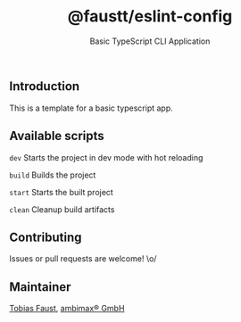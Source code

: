 <h1 align="center">@faustt/eslint-config</h1>

<p align="center">
  Basic TypeScript CLI Application
</p>

<br>


## Introduction

This is a template for a basic typescript app.


## Available scripts

```dev``` Starts the project in dev mode with hot reloading

```build``` Builds the project

```start``` Starts the built project

```clean``` Cleanup build artifacts


## Contributing

Issues or pull requests are welcome! \o/


## Maintainer

[Tobias Faust](https://github.com/FaustTobias), [ambimax® GmbH](https://www.ambimax.de/)